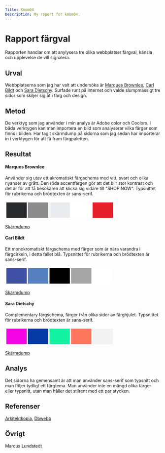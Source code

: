 ```yaml
---
Title: Kmom04
Description: My report for kmom04.
---
```


Rapport färgval
=======================

Rapporten handlar om att anylysera tre olika webbplatser färgval, känsla och upplevelse de vill signalera.

Urval
-----------------------

Webbplatserna som jag har valt att undersöka är [Marques Brownlee](https://mkbhd.com/), [Carl Bildt](https://carlbildt.wordpress.com/) och [Sara Dietschy](https://www.saradietschy.com/). Surfade runt på internet och valde slumpmässigt tre sidor som skiljer sig åt i färg och design. 

Metod
-----------------------

De verktyg som jag använder i min analys är Adobe color och Coolors. I båda verktygen kan man importera en bild som analyserar vilka färger som finns i bilden. Har tagit skärmdump på sidorna som jag sedan har importerar in i verktygen för att få fram färgpaletten.

Resultat
-----------------------



#### Marques Brownlee

Använder sig utav ett akromatiskt färgschema med vitt, svart och olika nyanser av grått. Den röda accentfärgen gör att det blir stor kontrast och det är för att få besökaren att klicka sig vidare till "SHOP NOW". Typsnittet för rubrikerna och brödtexten är sans-serif. 
<table style="border-spacing: 4px; border-collapse: separate">
<tr>
<td style="height: 50px; width: 50px; background-color: #27292A">
<td style="height: 50px; width: 50px; background-color: #8B8B8B">
<td style="height: 50px; width: 50px; background-color: #E9EAED">
<td style="height: 50px; width: 50px; background-color: #FFFFFF">
<td style="height: 50px; width: 50px; background-color: #E5212C">
</tr>
</table>

[Skärmdump](../assets/img/mkbhd.PNG)

#### Carl Bildt

Ett monokromatiskt färgschema med färger som är nära varandra i färgcirkeln, i detta fallet blå. Typsnittet för rubrikerna och brödtexten är sans-serif.
<table style="border-spacing: 4px; border-collapse: separate">
<tr>
<td style="height: 50px; width: 50px; background-color: #4050A5">
<td style="height: 50px; width: 50px; background-color: #5581C0">
<td style="height: 50px; width: 50px; background-color: #000000">
<td style="height: 50px; width: 50px; background-color: #A5A5A5">
<td style="height: 50px; width: 50px; background-color: #FFFFFF">
</tr>
</table>

[Skärmdump](../assets/img/carlbildt.PNG)
#### Sara Dietschy

Complementary färgschema, färger från olika sidor av färghjulet. Typsnittet för rubrikerna och brödtexten är sans-serif.
<table style="border-spacing: 4px; border-collapse: separate">
<tr>
<td style="height: 50px; width: 50px; background-color: #F205E2">
<td style="height: 50px; width: 50px; background-color: #053BA6">
<td style="height: 50px; width: 50px; background-color: #13F2A1">
<td style="height: 50px; width: 50px; background-color: #FF775F">
<td style="height: 50px; width: 50px; background-color: #F2F2F2">
</tr>
</table>

[Skärmdump](../assets/img/saradietschy.PNG)

Analys
-----------------------

Det sidorna ha gemensamt är att man använder sans-serif som typsnitt och man följer tydligt ett färgtema. Man använder inte en mängd olika färger eller typsnitt, utan man håller det stilrent med ett par stycken.


Referenser
-----------------------

[Arkitektkopia](https://www.arkitektkopia.se/akademi/mixa-och-matcha-en-guide-till-komplementfarger/), [Dbwebb](https://dbwebb.se/kurser/design-v3/kmom04)

Övrigt
-----------------------
Marcus Lundstedt